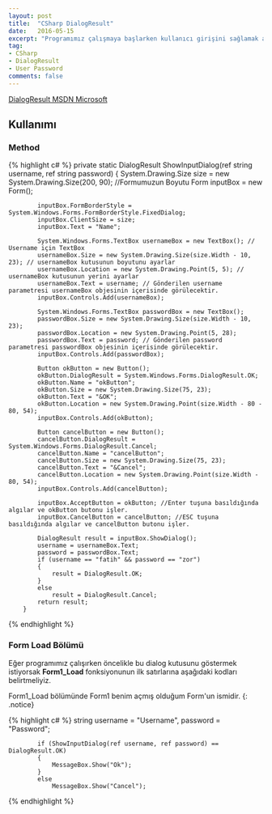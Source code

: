 ```yaml
---
layout: post
title:  "CSharp DialogResult"
date:   2016-05-15
excerpt: "Programımız çalışmaya başlarken kullanıcı girişini sağlamak amacı ile DialogResult yapıyoruz"
tag:
- CSharp 
- DialogResult
- User Password
comments: false
---
```


[DialogResult MSDN Microsoft](https://msdn.microsoft.com/tr-tr/library/system.windows.forms.dialogresult(v=vs.110).aspx)


## Kullanımı

### Method

{% highlight c# %}
private static DialogResult ShowInputDialog(ref string username, ref string password)
        {
            System.Drawing.Size size = new System.Drawing.Size(200, 90); //Formumuzun Boyutu
            Form inputBox = new Form();

            inputBox.FormBorderStyle = System.Windows.Forms.FormBorderStyle.FixedDialog;
            inputBox.ClientSize = size;
            inputBox.Text = "Name";

            System.Windows.Forms.TextBox usernameBox = new TextBox(); // Username için TextBox
            usernameBox.Size = new System.Drawing.Size(size.Width - 10, 23); // usernameBox kutusunun boyutunu ayarlar
            usernameBox.Location = new System.Drawing.Point(5, 5); // usernameBox kutusunun yerini ayarlar
            usernameBox.Text = username; // Gönderilen username parametresi usernameBox objesinin içerisinde görülecektir.
            inputBox.Controls.Add(usernameBox);

            System.Windows.Forms.TextBox passwordBox = new TextBox();
            passwordBox.Size = new System.Drawing.Size(size.Width - 10, 23);
            passwordBox.Location = new System.Drawing.Point(5, 28);
            passwordBox.Text = password; // Gönderilen password parametresi passwordBox objesinin içerisinde görülecektir.
            inputBox.Controls.Add(passwordBox);

            Button okButton = new Button();
            okButton.DialogResult = System.Windows.Forms.DialogResult.OK;
            okButton.Name = "okButton";
            okButton.Size = new System.Drawing.Size(75, 23);
            okButton.Text = "&OK";
            okButton.Location = new System.Drawing.Point(size.Width - 80 - 80, 54);
            inputBox.Controls.Add(okButton);

            Button cancelButton = new Button();
            cancelButton.DialogResult = System.Windows.Forms.DialogResult.Cancel;
            cancelButton.Name = "cancelButton";
            cancelButton.Size = new System.Drawing.Size(75, 23);
            cancelButton.Text = "&Cancel";
            cancelButton.Location = new System.Drawing.Point(size.Width - 80, 54);
            inputBox.Controls.Add(cancelButton);

            inputBox.AcceptButton = okButton; //Enter tuşuna basıldığında algılar ve okButton butonu işler.
            inputBox.CancelButton = cancelButton; //ESC tuşuna basıldığında algılar ve cancelButton butonu işler.

            DialogResult result = inputBox.ShowDialog();
            username = usernameBox.Text;
            password = passwordBox.Text;
            if (username == "fatih" && password == "zor")
            {
                result = DialogResult.OK;
            }
            else
                result = DialogResult.Cancel;
            return result;
        }
{% endhighlight %}

### Form Load Bölümü

Eğer programımız çalışırken öncelikle bu dialog kutusunu göstermek istiyorsak **Form1_Load** fonksiyonunun ilk satırlarına aşağıdaki kodları belirtmeliyiz.

Form1_Load bölümünde Form1 benim açmış olduğum Form'un ismidir.
{: .notice}

{% highlight c# %}
string username = "Username", password = "Password";

            if (ShowInputDialog(ref username, ref password) == DialogResult.OK)
            {
                MessageBox.Show("Ok");
            }
            else
                MessageBox.Show("Cancel");
{% endhighlight %}
